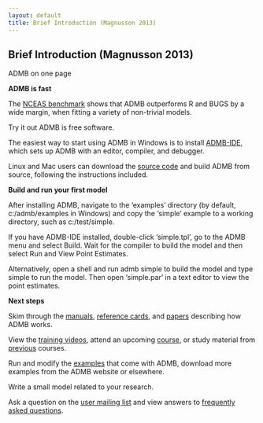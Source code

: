 ```yaml
---
layout: default
title: Brief Introduction (Magnusson 2013)
---
```


Brief Introduction (Magnusson 2013)
-----------------------------------

ADMB on one page

**ADMB is fast**

The [NCEAS benchmark](/developers/benchmarks/optimization/nceas.png) shows that ADMB outperforms R and BUGS by a wide margin, when fitting a variety of non-trivial models.

Try it out
ADMB is free software.

The easiest way to start using ADMB in Windows is to install [ADMB-IDE](http://code.google.com/p/admb-project/downloads/list?&q=admb-ide), which sets up ADMB with an editor, compiler, and debugger.

Linux and Mac users can download the [source code](http://code.google.com/p/admb-project/downloads/list?can=2&q=source) and build ADMB from source, following the instructions included.

**Build and run your first model**

After installing ADMB, navigate to the ‘examples’ directory (by default, c:/admb/examples in Windows) and copy the ‘simple’ example to a working directory, such as c:/test/simple.

If you have ADMB-IDE installed, double-click ‘simple.tpl’, go to the ADMB menu and select Build. Wait for the compiler to build the model and then select Run and View Point Estimates.

Alternatively, open a shell and run admb simple to build the model and type simple to run the model. Then open ‘simple.par’ in a text editor to view the point estimates.

**Next steps**

Skim through the [manuals](/docs/manuals/), [reference cards](/docs/refcards/), and [papers](/docs/papers/) describing how ADMB works.

View the [training videos](ftp://glpd.fw.msu.edu/QFC/ADMB-Videos/Current_ADMB_Video_Release/), attend an upcoming [course](/courses/), or study material from [previous](/courses/previous/) courses.

Run and modify the [examples](/examples/) that come with ADMB, download more examples from the ADMB website or elsewhere.

Write a small model related to your research.

Ask a question on the [user mailing list](/users/users-mailing-list) and view answers to [frequently asked questions](/docs/faq/).

